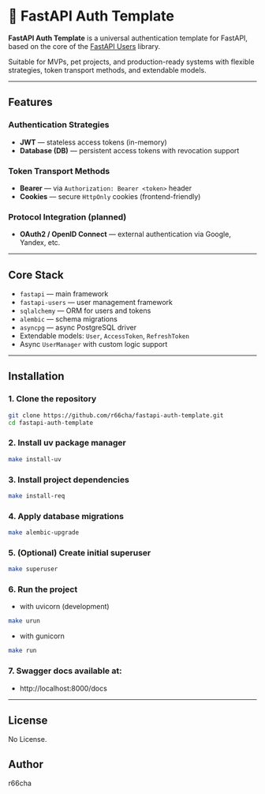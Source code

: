 # 🚀 FastAPI Auth Template

**FastAPI Auth Template** is a universal authentication template for FastAPI, based on the core of the [FastAPI Users](https://github.com/fastapi-users/fastapi-users) library.

Suitable for MVPs, pet projects, and production-ready systems with flexible strategies, token transport methods, and extendable models.

---

## Features

### Authentication Strategies

- **JWT** — stateless access tokens (in-memory)
- **Database (DB)** — persistent access tokens with revocation support

### Token Transport Methods

- **Bearer** — via `Authorization: Bearer <token>` header
- **Cookies** — secure `HttpOnly` cookies (frontend-friendly)

### Protocol Integration (planned)

- **OAuth2 / OpenID Connect** — external authentication via Google, Yandex, etc.

---

## Core Stack

- `fastapi` — main framework
- `fastapi-users` — user management framework
- `sqlalchemy` — ORM for users and tokens
- `alembic` — schema migrations
- `asyncpg` — async PostgreSQL driver
- Extendable models: `User`, `AccessToken`, `RefreshToken`
- Async `UserManager` with custom logic support

---

## Installation

### 1. Clone the repository

```bash
git clone https://github.com/r66cha/fastapi-auth-template.git
cd fastapi-auth-template
```

### 2. Install uv package manager

```bash
make install-uv
```

### 3. Install project dependencies

```bash
make install-req
```

### 4. Apply database migrations

```bash
make alembic-upgrade
```

### 5. (Optional) Create initial superuser

```bash
make superuser
```

### 6. Run the project

- with uvicorn (development)

```bash
make urun
```

- with gunicorn

```bash
make run
```

### 7. Swagger docs available at:

- http://localhost:8000/docs

---

## License

No License.

## Author

r66cha
